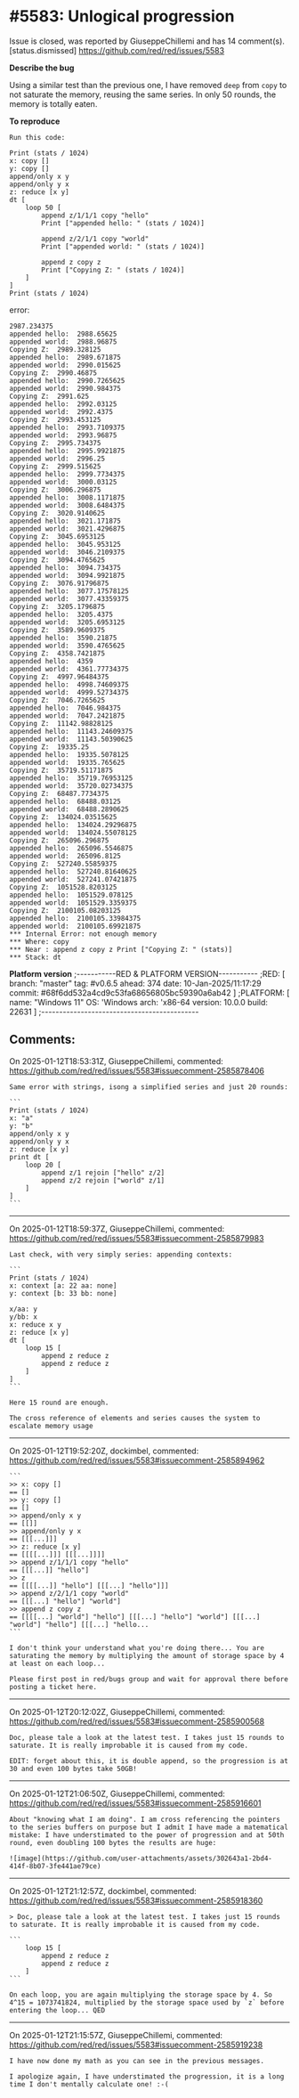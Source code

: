 
#5583: Unlogical progression
================================================================================
Issue is closed, was reported by GiuseppeChillemi and has 14 comment(s).
[status.dismissed]
<https://github.com/red/red/issues/5583>

**Describe the bug**

Using a similar test than the previous one, I have removed `deep` from `copy` to not saturate the memory, reusing the same series. In only 50 rounds, the memory is totally eaten.

**To reproduce**
```
Run this code:

Print (stats / 1024)
x: copy []
y: copy []
append/only x y
append/only y x
z: reduce [x y] 
dt [
	loop 50 [
		append z/1/1/1 copy "hello"
		Print ["appended hello: " (stats / 1024)]

		append z/2/1/1 copy "world"
		Print ["appended world: " (stats / 1024)]

		append z copy z
		Print ["Copying Z: " (stats / 1024)]
	]
] 
Print (stats / 1024)
```

error:

```
2987.234375
appended hello:  2988.65625
appended world:  2988.96875
Copying Z:  2989.328125
appended hello:  2989.671875
appended world:  2990.015625
Copying Z:  2990.46875
appended hello:  2990.7265625
appended world:  2990.984375
Copying Z:  2991.625
appended hello:  2992.03125
appended world:  2992.4375
Copying Z:  2993.453125
appended hello:  2993.7109375
appended world:  2993.96875
Copying Z:  2995.734375
appended hello:  2995.9921875
appended world:  2996.25
Copying Z:  2999.515625
appended hello:  2999.7734375
appended world:  3000.03125
Copying Z:  3006.296875
appended hello:  3008.1171875
appended world:  3008.6484375
Copying Z:  3020.9140625
appended hello:  3021.171875
appended world:  3021.4296875
Copying Z:  3045.6953125
appended hello:  3045.953125
appended world:  3046.2109375
Copying Z:  3094.4765625
appended hello:  3094.734375
appended world:  3094.9921875
Copying Z:  3076.91796875
appended hello:  3077.17578125
appended world:  3077.43359375
Copying Z:  3205.1796875
appended hello:  3205.4375
appended world:  3205.6953125
Copying Z:  3589.9609375
appended hello:  3590.21875
appended world:  3590.4765625
Copying Z:  4358.7421875
appended hello:  4359
appended world:  4361.77734375
Copying Z:  4997.96484375
appended hello:  4998.74609375
appended world:  4999.52734375
Copying Z:  7046.7265625
appended hello:  7046.984375
appended world:  7047.2421875
Copying Z:  11142.98828125
appended hello:  11143.24609375
appended world:  11143.50390625
Copying Z:  19335.25
appended hello:  19335.5078125
appended world:  19335.765625
Copying Z:  35719.51171875
appended hello:  35719.76953125
appended world:  35720.02734375
Copying Z:  68487.7734375
appended hello:  68488.03125
appended world:  68488.2890625
Copying Z:  134024.03515625
appended hello:  134024.29296875
appended world:  134024.55078125
Copying Z:  265096.296875
appended hello:  265096.5546875
appended world:  265096.8125
Copying Z:  527240.55859375
appended hello:  527240.81640625
appended world:  527241.07421875
Copying Z:  1051528.8203125
appended hello:  1051529.078125
appended world:  1051529.3359375
Copying Z:  2100105.08203125
appended hello:  2100105.33984375
appended world:  2100105.69921875
*** Internal Error: not enough memory
*** Where: copy
*** Near : append z copy z Print ["Copying Z: " (stats)]
*** Stack: dt
```


**Platform version**
;-----------RED & PLATFORM VERSION----------- 
;RED: [ branch: "master" tag: #v0.6.5 ahead: 374 date: 10-Jan-2025/11:17:29 commit: #68f6dd532a4cd9c53fa68656805bc59390a6ab42 ]
;PLATFORM: [ name: "Windows 11" OS: 'Windows arch: 'x86-64 version: 10.0.0 build: 22631 ]
;--------------------------------------------



Comments:
--------------------------------------------------------------------------------

On 2025-01-12T18:53:31Z, GiuseppeChillemi, commented:
<https://github.com/red/red/issues/5583#issuecomment-2585878406>

    Same error with strings, isong a simplified series and just 20 rounds:
    
    ```
    Print (stats / 1024)
    x: "a"
    y: "b"
    append/only x y
    append/only y x
    z: reduce [x y] 
    print dt [
    	loop 20 [
    		append z/1 rejoin ["hello" z/2]
    		append z/2 rejoin ["world" z/1]
    	]
    ] 
    ```

--------------------------------------------------------------------------------

On 2025-01-12T18:59:37Z, GiuseppeChillemi, commented:
<https://github.com/red/red/issues/5583#issuecomment-2585879983>

    Last check, with very simply series: appending contexts:
    
    ```
    Print (stats / 1024)
    x: context [a: 22 aa: none]
    y: context [b: 33 bb: none]
    
    x/aa: y
    y/bb: x
    x: reduce x y
    z: reduce [x y] 
    dt [
    	loop 15 [
    		append z reduce z
    		append z reduce z
    	]
    ] 
    ```
    
    Here 15 round are enough. 
    
    The cross reference of elements and series causes the system to escalate memory usage
    

--------------------------------------------------------------------------------

On 2025-01-12T19:52:20Z, dockimbel, commented:
<https://github.com/red/red/issues/5583#issuecomment-2585894962>

    ```
    >> x: copy []
    == []
    >> y: copy []
    == []
    >> append/only x y
    == [[]]
    >> append/only y x
    == [[[...]]]
    >> z: reduce [x y] 
    == [[[[...]]] [[[...]]]]
    >> append z/1/1/1 copy "hello"
    == [[[...]] "hello"]
    >> z
    == [[[[...]] "hello"] [[[...] "hello"]]]
    >> append z/2/1/1 copy "world"
    == [[[...] "hello"] "world"]
    >> append z copy z
    == [[[[...] "world"] "hello"] [[[...] "hello"] "world"] [[[...] "world"] "hello"] [[[...] "hello...
    ```
    
    I don't think your understand what you're doing there... You are saturating the memory by multiplying the amount of storage space by 4 at least on each loop...
    
    Please first post in red/bugs group and wait for approval there before posting a ticket here.

--------------------------------------------------------------------------------

On 2025-01-12T20:12:02Z, GiuseppeChillemi, commented:
<https://github.com/red/red/issues/5583#issuecomment-2585900568>

    
    Doc, please tale a look at the latest test. I takes just 15 rounds to saturate. It is really improbable it is caused from my code.
    
    EDIT: forget about this, it is double append, so the progression is at 30 and even 100 bytes take 50GB!

--------------------------------------------------------------------------------

On 2025-01-12T21:06:50Z, GiuseppeChillemi, commented:
<https://github.com/red/red/issues/5583#issuecomment-2585916601>

    About "knowing what I am doing". I am cross referencing the pointers to the series buffers on purpose but I admit I have made a matematical mistake: I have understimated to the power of progression and at 50th round, even doubling 100 bytes the results are huge:
    
    ![image](https://github.com/user-attachments/assets/302643a1-2bd4-414f-8b07-3fe441ae79ce)

--------------------------------------------------------------------------------

On 2025-01-12T21:12:57Z, dockimbel, commented:
<https://github.com/red/red/issues/5583#issuecomment-2585918360>

    > Doc, please tale a look at the latest test. I takes just 15 rounds to saturate. It is really improbable it is caused from my code.
    
    ```
    	loop 15 [
    		append z reduce z
    		append z reduce z
    	]
    ```
    
    On each loop, you are again multiplying the storage space by 4. So 4^15 = 1073741824, multiplied by the storage space used by `z` before entering the loop... QED

--------------------------------------------------------------------------------

On 2025-01-12T21:15:57Z, GiuseppeChillemi, commented:
<https://github.com/red/red/issues/5583#issuecomment-2585919238>

    I have now done my math as you can see in the previous messages. 
    
    I apologize again, I have understimated the progression, it is a long time I don't mentally calculate one! :-(
    

